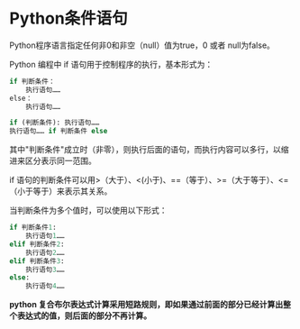 # Python条件语句

Python程序语言指定任何非0和非空（null）值为true，0 或者 null为false。

Python 编程中 if 语句用于控制程序的执行，基本形式为：
```python
if 判断条件：
    执行语句……
else：
    执行语句……

if (判断条件): 执行语句……
执行语句…… if 判断条件 else
```

其中"判断条件"成立时（非零），则执行后面的语句，而执行内容可以多行，以缩进来区分表示同一范围。

if 语句的判断条件可以用>（大于）、<(小于)、==（等于）、>=（大于等于）、<=（小于等于）来表示其关系。

当判断条件为多个值时，可以使用以下形式：
```python
if 判断条件1:
    执行语句1……
elif 判断条件2:
    执行语句2……
elif 判断条件3:
    执行语句3……
else:
    执行语句4……
```


**python 复合布尔表达式计算采用短路规则，即如果通过前面的部分已经计算出整个表达式的值，则后面的部分不再计算。**


